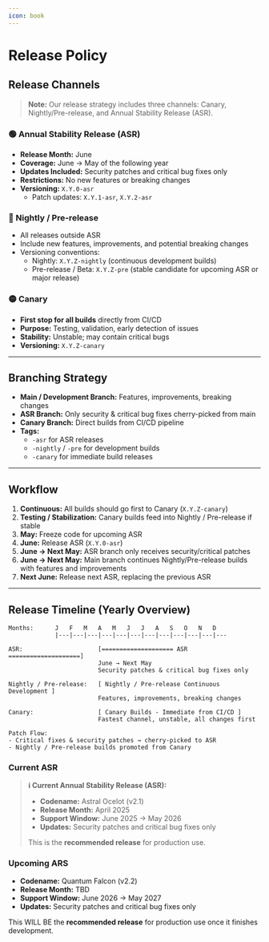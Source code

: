 ```yaml
---
icon: book
---
```


# Release Policy

## Release Channels

> **Note:** Our release strategy includes three channels: Canary, Nightly/Pre-release, and Annual Stability Release (ASR).

### 🟢 Annual Stability Release (ASR)

* **Release Month:** June
* **Coverage:** June → May of the following year
* **Updates Included:** Security patches and critical bug fixes only
* **Restrictions:** No new features or breaking changes
* **Versioning:** `X.Y.0-asr`
  * Patch updates: `X.Y.1-asr`, `X.Y.2-asr`

### 🔵 Nightly / Pre-release

* All releases outside ASR
* Include new features, improvements, and potential breaking changes
* Versioning conventions:
  * Nightly: `X.Y.Z-nightly` (continuous development builds)
  * Pre-release / Beta: `X.Y.Z-pre` (stable candidate for upcoming ASR or major release)

### 🟡 Canary

* **First stop for all builds** directly from CI/CD
* **Purpose:** Testing, validation, early detection of issues
* **Stability:** Unstable; may contain critical bugs
* **Versioning:** `X.Y.Z-canary`

***

## Branching Strategy

* **Main / Development Branch:** Features, improvements, breaking changes
* **ASR Branch:** Only security & critical bug fixes cherry-picked from main
* **Canary Branch:** Direct builds from CI/CD pipeline
* **Tags:**
  * `-asr` for ASR releases
  * `-nightly` / `-pre` for development builds
  * `-canary` for immediate build releases

***

## Workflow

1. **Continuous:** All builds should go first to Canary (`X.Y.Z-canary`)
2. **Testing / Stabilization:** Canary builds feed into Nightly / Pre-release if stable
3. **May:** Freeze code for upcoming ASR
4. **June:** Release ASR (`X.Y.0-asr`)
5. **June → Next May:** ASR branch only receives security/critical patches
6. **June → Next May:** Main branch continues Nightly/Pre-release builds with features and improvements
7. **Next June:** Release next ASR, replacing the previous ASR

***

## Release Timeline (Yearly Overview)

```
Months:      J   F   M   A   M   J   J   A   S   O   N   D
             |---|---|---|---|---|---|---|---|---|---|---|---

ASR:                     [==================== ASR ====================]
                         June → Next May
                         Security patches & critical bug fixes only

Nightly / Pre-release:   [ Nightly / Pre-release Continuous Development ]
                         Features, improvements, breaking changes

Canary:                  [ Canary Builds - Immediate from CI/CD ]
                         Fastest channel, unstable, all changes first

Patch Flow:
- Critical fixes & security patches → cherry-picked to ASR
- Nightly / Pre-release builds promoted from Canary
```

### Current ASR

> **ℹ️ Current Annual Stability Release (ASR):**
>
> * **Codename:** Astral Ocelot (v2.1)
> * **Release Month:** April 2025
> * **Support Window:** June 2025 → May 2026
> * **Updates:** Security patches and critical bug fixes only
>
> This is the **recommended release** for production use.

### Upcoming ARS

* **Codename:** Quantum Falcon (v2.2)
* **Release Month:** TBD
* **Support Window:** June 2026 → May 2027
* **Updates:** Security patches and critical bug fixes only

This WILL BE the **recommended release** for production use once it finishes development.

